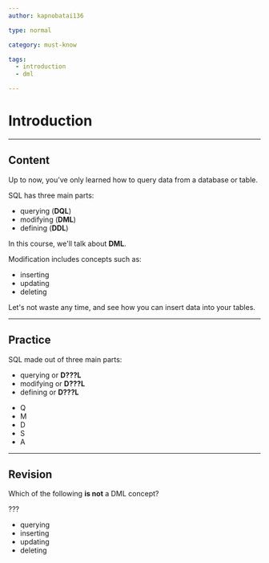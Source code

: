 ```yaml
---
author: kapnobatai136

type: normal

category: must-know

tags:
  - introduction
  - dml

---
```


# Introduction

---

## Content

Up to now, you've only learned how to query data from a database or table.

SQL has three main parts:
- querying (**DQL**)
- modifying (**DML**)
- defining (**DDL**)

In this course, we'll talk about **DML**. 

Modification includes concepts such as:
- inserting
- updating
- deleting

Let's not waste any time, and see how you can insert data into your tables.

---

## Practice

SQL made out of three main parts:
* querying or **D???L**
* modifying or **D???L**
* defining or **D???L**

- Q
- M
- D
- S
- A

---

## Revision

Which of the following **is not** a DML concept?

???

- querying
- inserting
- updating
- deleting
